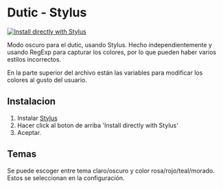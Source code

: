 # Dutic - Stylus

[![Install directly with Stylus](https://img.shields.io/badge/Install%20directly%20with-Stylus-00adad.svg)](https://raw.githubusercontent.com/Araozu/dutic-stylus/master/dutic.user.styl)

Modo oscuro para el dutic, usando Stylus. Hecho independientemente y usando
RegExp para capturar los colores, por lo que pueden haber varios estilos incorrectos.

En la parte superior del archivo están las variables para modificar los colores al gusto del usuario.

## Instalacion

1. Instalar [Stylus](https://github.com/openstyles/stylus)
2. Hacer click al boton de arriba 'Install directly with Stylus'
3. Aceptar.

## Temas

Se puede escoger entre tema claro/oscuro y color rosa/rojo/teal/morado. 
Estos se seleccionan en la configuración.
